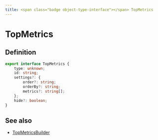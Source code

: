 ```yaml
---
title: <span class="badge object-type-interface"></span> TopMetrics
---
```

# <span class="badge object-type-interface"></span> TopMetrics

## Definition

```typescript
export interface TopMetrics {
	type: unknown;
	id: string;
	settings?: {
		order?: string;
		orderBy?: string;
		metrics?: string[];
	};
	hide?: boolean;
}

```
## See also

 * <span class="badge builder"></span> [TopMetricsBuilder](./builder-TopMetricsBuilder.md)
